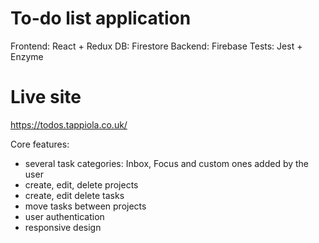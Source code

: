 # To-do list application

Frontend: React + Redux
DB: Firestore
Backend: Firebase
Tests: Jest + Enzyme

#  Live site

https://todos.tappiola.co.uk/

Core features:
 * several task categories: Inbox, Focus and custom ones added by the user 
 * create, edit, delete projects
 * create, edit delete tasks
 * move tasks between projects
 * user authentication
 * responsive design
